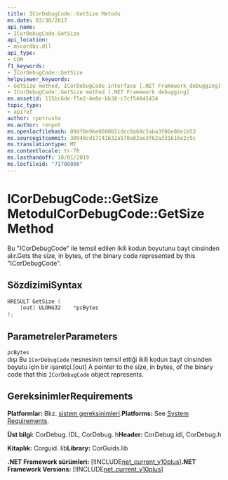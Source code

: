 ```yaml
---
title: ICorDebugCode::GetSize Metodu
ms.date: 03/30/2017
api_name:
- ICorDebugCode.GetSize
api_location:
- mscordbi.dll
api_type:
- COM
f1_keywords:
- ICorDebugCode::GetSize
helpviewer_keywords:
- GetSize method, ICorDebugCode interface [.NET Framework debugging]
- ICorDebugCode::GetSize method [.NET Framework debugging]
ms.assetid: 115bc6de-f5e2-4e8e-bb38-c7cf54045434
topic_type:
- apiref
author: rpetrusha
ms.author: ronpet
ms.openlocfilehash: 89df0e9be0600b51dcc8a68c5aba3f06e86e1b53
ms.sourcegitcommit: 3094dcd17141b32a570a82ae3f62a331616e2c9c
ms.translationtype: MT
ms.contentlocale: tr-TR
ms.lasthandoff: 10/01/2019
ms.locfileid: "71700806"
---
```

# <a name="icordebugcodegetsize-method"></a><span data-ttu-id="b678f-102">ICorDebugCode::GetSize Metodu</span><span class="sxs-lookup"><span data-stu-id="b678f-102">ICorDebugCode::GetSize Method</span></span>

<span data-ttu-id="b678f-103">Bu "ICorDebugCode" ile temsil edilen ikili kodun boyutunu bayt cinsinden alır.</span><span class="sxs-lookup"><span data-stu-id="b678f-103">Gets the size, in bytes, of the binary code represented by this "ICorDebugCode".</span></span>

## <a name="syntax"></a><span data-ttu-id="b678f-104">Sözdizimi</span><span class="sxs-lookup"><span data-stu-id="b678f-104">Syntax</span></span>

```cpp
HRESULT GetSize (
    [out] ULONG32    *pcBytes
);
```

## <a name="parameters"></a><span data-ttu-id="b678f-105">Parametreler</span><span class="sxs-lookup"><span data-stu-id="b678f-105">Parameters</span></span>

 `pcBytes`  
 <span data-ttu-id="b678f-106">dışı Bu `ICorDebugCode` nesnesinin temsil ettiği ikili kodun bayt cinsinden boyutu için bir işaretçi.</span><span class="sxs-lookup"><span data-stu-id="b678f-106">[out] A pointer to the size, in bytes, of the binary code that this `ICorDebugCode` object represents.</span></span>

## <a name="requirements"></a><span data-ttu-id="b678f-107">Gereksinimler</span><span class="sxs-lookup"><span data-stu-id="b678f-107">Requirements</span></span>

 <span data-ttu-id="b678f-108">**Platformlar:** Bkz. [sistem gereksinimleri](../../get-started/system-requirements.md).</span><span class="sxs-lookup"><span data-stu-id="b678f-108">**Platforms:** See [System Requirements](../../get-started/system-requirements.md).</span></span>

 <span data-ttu-id="b678f-109">**Üst bilgi:** CorDebug. IDL, CorDebug. h</span><span class="sxs-lookup"><span data-stu-id="b678f-109">**Header:** CorDebug.idl, CorDebug.h</span></span>

 <span data-ttu-id="b678f-110">**Kitaplık:** Corguid. lib</span><span class="sxs-lookup"><span data-stu-id="b678f-110">**Library:** CorGuids.lib</span></span>

 <span data-ttu-id="b678f-111">**.NET Framework sürümleri:** [!INCLUDE[net_current_v10plus](../../../../includes/net-current-v10plus-md.md)]</span><span class="sxs-lookup"><span data-stu-id="b678f-111">**.NET Framework Versions:** [!INCLUDE[net_current_v10plus](../../../../includes/net-current-v10plus-md.md)]</span></span>
 
